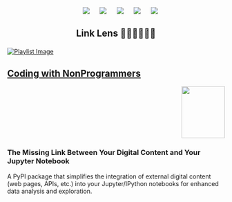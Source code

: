 <div align="center"> 
&nbsp;&nbsp;&nbsp;&nbsp;
<a href="https://www.linkedin.com/in/mukesh-manral/"><img src="https://img.shields.io/badge/LinkedIn-411AFF?style=for-the-badge&logo=LinkedIn&logoColor=white" /></a>  
&nbsp;&nbsp;&nbsp;&nbsp;
<a href="https://www.kaggle.com/mukeshmanral"><img src="https://img.shields.io/badge/Kaggle-411AFF?style=for-the-badge&logo=Kaggle&logoColor=white" /></a>
&nbsp;&nbsp;&nbsp;&nbsp;
<a href="https://medium.com/@manralai/lists"><img src="https://img.shields.io/badge/Medium-411AFF?style=for-the-badge&logo=Medium&logoColor=white" /></a>
&nbsp;&nbsp;&nbsp;&nbsp;
<a href="https://www.youtube.com/@manralai"><img src="https://img.shields.io/badge/Youtube-411AFF?style=for-the-badge&logo=Youtube&logoColor=white" /></a>
&nbsp;&nbsp;&nbsp;&nbsp; 
<a href="https://www.instagram.com/manralai/"><img src="https://img.shields.io/badge/Instagram-411AFF?style=for-the-badge&logo=Instagram&logoColor=white" /></a>
</div>

<h2>
    <p align="center">
       Link Lens 🚂🚋🚋🚋🚋🚋
    </p>
</h2>

<p align="right">
  <kbd>  </kbd>
</p>


[![Playlist Image](https://github.com/user-attachments/assets/a60cf6df-6e4f-4644-87a4-9edc46352ce7)](https://www.youtube.com/watch?v=cjYFSc8nuSw)

<h2><a href="https://www.youtube.com/watch?v=cjYFSc8nuSw">Coding with NonProgrammers</a></h2>


<p align="right">
  <kbd><img src="https://github.com/user-attachments/assets/9aeb87b7-e80a-450c-a68b-97d38ccc6b09" height='120' width='100'> </kbd>
</p>

<h3>The Missing Link Between Your Digital Content and Your Jupyter Notebook </h3>

A PyPI package that simplifies the integration of external digital content (web pages, APIs, etc.) into your Jupyter/IPython notebooks for enhanced data analysis and exploration.
